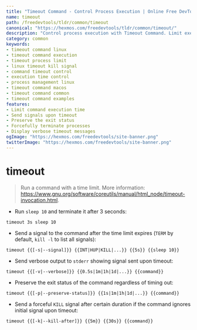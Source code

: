 ```yaml
---
title: "Timeout Command - Control Process Execution | Online Free DevTools by Hexmos"
name: timeout
path: /freedevtools/tldr/common/timeout
canonical: "https://hexmos.com/freedevtools/tldr/common/timeout/"
description: "Control process execution with Timeout Command. Limit execution time, send signals, and preserve exit statuses. Free online tool, no registration required."
category: common
keywords:
- timeout command linux
- timeout command execution
- timeout process limit
- linux timeout kill signal
- command timeout control
- execution time control
- process management linux
- timeout command macos
- timeout command common
- timeout command examples
features:
- Limit command execution time
- Send signals upon timeout
- Preserve the exit status
- Forcefully terminate processes
- Display verbose timeout messages
ogImage: "https://hexmos.com/freedevtools/site-banner.png"
twitterImage: "https://hexmos.com/freedevtools/site-banner.png"
---
```


# timeout

> Run a command with a time limit.
> More information: <https://www.gnu.org/software/coreutils/manual/html_node/timeout-invocation.html>.

- Run `sleep 10` and terminate it after 3 seconds:

`timeout 3s sleep 10`

- Send a signal to the command after the time limit expires (`TERM` by default, `kill -l` to list all signals):

`timeout {{[-s|--signal]}} {{INT|HUP|KILL|...}} {{5s}} {{sleep 10}}`

- Send verbose output to `stderr` showing signal sent upon timeout:

`timeout {{[-v|--verbose]}} {{0.5s|1m|1h|1d|...}} {{command}}`

- Preserve the exit status of the command regardless of timing out:

`timeout {{[-p|--preserve-status]}} {{1s|1m|1h|1d|...}} {{command}}`

- Send a forceful `KILL` signal after certain duration if the command ignores initial signal upon timeout:

`timeout {{[-k|--kill-after]}} {{5m}} {{30s}} {{command}}`
